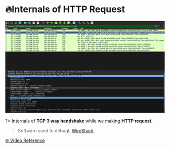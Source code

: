 # 🔥Internals of HTTP Request

<img alt="wireshark" width="700px" src="/assets/images/wireshark.png" />

?> Internals of **TCP 3 way handshake** while we making **HTTP request**.

> Software used to debugL [WireShark](https://www.wireshark.org/)

[🌐 Video Reference](https://youtu.be/gOEiBliwMUA)